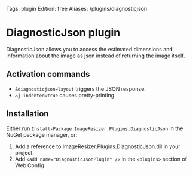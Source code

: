 Tags: plugin
Edition: free
Aliases: /plugins/diagnosticjson

# DiagnosticJson plugin

DiagnosticJson allows you to access the estimated dimensions and information about the image as json instead of returning the image itself.

## Activation commands

* `&diagnosticjson=layout` triggers the JSON response.
* `&j.indented=true` causes pretty-printing

## Installation

Either run `Install-Package ImageResizer.Plugins.DiagnosticJson` in the NuGet package manager, or:

1. Add a reference to ImageResizer.Plugins.DiagnosticJson.dll in your project.
2. Add `<add name="DiagnosticJsonPlugin" />` in the `<plugins>` section of Web.Config